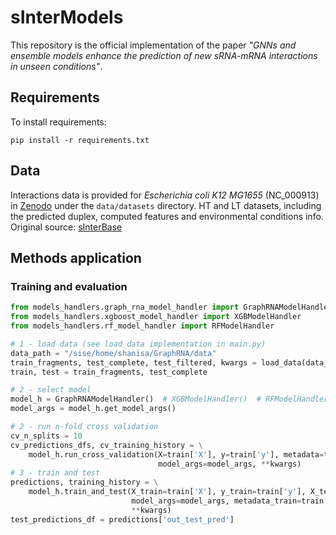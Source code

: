 # sInterModels
This repository is the official implementation of the paper 
*"GNNs and ensemble models enhance the prediction of new sRNA-mRNA interactions in unseen conditions"*.

## Requirements

To install requirements:

```setup
pip install -r requirements.txt
```

## Data

Interactions data is provided for *Escherichia coli K12 MG1655* (NC_000913) in [Zenodo](https://zenodo.org/records/14030380)  under the `data/datasets` directory.
HT and LT datasets, including the predicted duplex, computed features and environmental conditions info.
Original source: [sInterBase](https://academic.oup.com/bioinformatics/article/39/4/btad172/7115836)

## Methods application

### Training and evaluation
```python
from models_handlers.graph_rna_model_handler import GraphRNAModelHandler
from models_handlers.xgboost_model_handler import XGBModelHandler
from models_handlers.rf_model_handler import RFModelHandler

# 1 - load data (see load_data implementation in main.py)  
data_path = "/sise/home/shanisa/GraphRNA/data"
train_fragments, test_complete, test_filtered, kwargs = load_data(data_path=data_path)
train, test = train_fragments, test_complete

# 2 - select model
model_h = GraphRNAModelHandler()  # XGBModelHandler()  # RFModelHandler()
model_args = model_h.get_model_args()

# 2 - run n-fold cross validation
cv_n_splits = 10
cv_predictions_dfs, cv_training_history = \
    model_h.run_cross_validation(X=train['X'], y=train['y'], metadata=train['metadata'], n_splits=cv_n_splits,
                                 model_args=model_args, **kwargs)
# 3 - train and test
predictions, training_history = \
    model_h.train_and_test(X_train=train['X'], y_train=train['y'], X_test=test['X'], y_test=test['y'], 
                           model_args=model_args, metadata_train=train['metadata'], metadata_test=test['metadata'], 
                           **kwargs)
test_predictions_df = predictions['out_test_pred']
```
